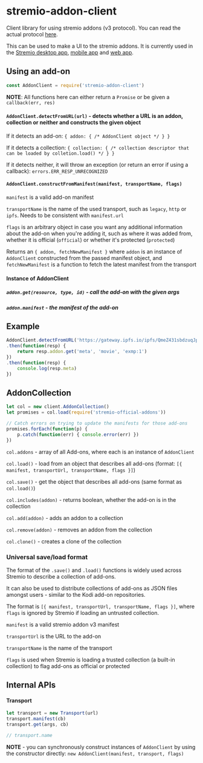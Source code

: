 # stremio-addon-client

Client library for using stremio addons (v3 protocol). You can read the actual protocol [here](https://github.com/Stremio/stremio-addons-sdk/blob/master/docs/protocol.md).

This can be used to make a UI to the stremio addons. It is currently used in the [Stremio desktop app](https://www.stremio.com), [mobile app](https://www.stremio.com) and [web app](https://app.strem.io).

## Using an add-on

```javascript
const AddonClient = require('stremio-addon-client')
```

**NOTE**: All functions here can either return a `Promise` or be given a `callback(err, res)`

#### `AddonClient.detectFromURL(url)` - detects whether a URL is an addon, collection or neither and constructs the given object

If it detects an add-on: `{ addon: { /* AddonClient object */ } }`

If it detects a collection: `{ collection: { /* collection descriptor that can be loaded by colletion.load() */ } }`

If it detects neither, it will throw an exception (or return an error if using a callback): `errors.ERR_RESP_UNRECOGNIZED`


#### `AddonClient.constructFromManifest(manifest, transportName, flags)`

`manifest` is a valid add-on manifest

`transportName` is the name of the used transport, such as `legacy`, `http` or `ipfs`. Needs to be consistent with `manifest.url`

`flags` is an arbitrary object in case you want any additional information about the add-on when you're adding it, such as where it was added from, whether it is official (`official`) or whether it's protected (`protected`)

Returns an `{ addon, fetchNewManifest }` where `addon` is an instance of `AddonClient` constructed from the passed manifest object, and `fetchNewManifest` is a function to fetch the latest manifest from the transport


#### Instance of AddonClient 

##### `addon.get(resource, type, id)` - call the add-on with the given args 

##### `addon.manifest` - the manifest of the add-on


## Example

```javascript
AddonClient.detectFromURL('https://gateway.ipfs.io/ipfs/QmeZ431sbdzuqJppkiGMTucuZxwBH7CffQMtftkLDypBrg/manifest.json')
.then(function(resp) {
	return resp.addon.get('meta', 'movie', 'exmp:1')
})
.then(function(resp) {
	console.log(resp.meta)
})
```

## AddonCollection

```javascript
let col = new client.AddonCollection()
let promises = col.load(require('stremio-official-addons'))

// Catch errors on trying to update the manifests for those add-ons
promises.forEach(function(p) {
    p.catch(function(err) { console.error(err) })
})
```

`col.addons` - array of all Add-ons, where each is an instance of `AddonClient`

`col.load()` - load from an object that describes all add-ons (format: `[{ manifest, transportUrl, transportName, flags }]`)

`col.save()` - get the object that describes all add-ons (same format as `col.load()`)

`col.includes(addon)` - returns boolean, whether the add-on is in the collection

`col.add(addon)` - adds an addon to a collection

`col.remove(addon)` - removes an addon from the collection

`col.clone()` - creates a clone of the collection

### Universal save/load format

The format of the `.save()` and `.load()` functions is widely used across Stremio to describe a collection of add-ons.

It can also be used to distribute collections of add-ons as JSON files amongst users - similar to the Kodi add-on repositories.

The format is `[{ manifest, transportUrl, transportName, flags }]`, where `flags` is ignored by Stremio if loading an untrusted collection.

`manifest` is a valid stremio addon v3 manifest

`transportUrl` is the URL to the add-on

`transportName` is the name of the transport

`flags` is used when Stremio is loading a trusted collection (a built-in collection) to flag add-ons as official or protected

## Internal APIs

#### Transport

```javascript
let transport = new Transport(url)
transport.manifest(cb)
transport.get(args, cb)

// transport.name
```

**NOTE** - you can synchronously construct instances of `AddonClient` by using the constructor directly: `new AddonClient(manifest, transport, flags)`
